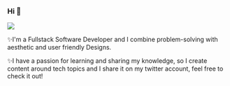 ### Hi 👋

<!--
**TariroSiphatisiwe/TariroSiphatisiwe** is a ✨ _special_ ✨ repository because its `README.md` (this file) appears on your GitHub profile.

Here are some ideas to get you started:

- 🔭 I’m currently working on ...
- 🌱 I’m currently learning ...
- 👯 I’m looking to collaborate on ...
- 🤔 I’m looking for help with ...
- 💬 Ask me about ...
- 📫 How to reach me: ...
- 😄 Pronouns: ...
- ⚡ Fun fact: ...
-->
<a href="URL_REDIRECT" target="blank"><img align="center" src="https://i.postimg.cc/YSQ5Jr95/Welcome-to-my-corner-of-the-Internet-2.png"/></a>

✨I'm a Fullstack Software Developer and I combine problem-solving  with aesthetic and user friendly Designs. 

✨I have a passion for learning and sharing my knowledge, so I create content around tech topics and I share it on my twitter account, feel free to check it out! 


